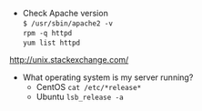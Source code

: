 - Check Apache version  
`$ /usr/sbin/apache2 -v`  
`rpm -q httpd`  
`yum list httpd`


http://unix.stackexchange.com/

- What operating system is my server running?
  - CentOS
  `cat /etc/*release*`
  - Ubuntu
  `lsb_release -a`
